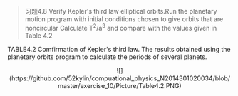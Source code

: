 
>习题4.8
>Verify Kepler's third law elliptical orbits.Run the planetary motion program
with initial conditions chosen to give orbits that are noncircular Calculate T<sup>2</sup>/a<sup>3</sup>
and compare with the values given in Table 4.2

TABLE4.2
Comfirmation of Kepler's third law. The results obtained using the planetary orbits
program to calculate the periods of several planets.
   <div align=center>
![](https://github.com/52kylin/compuational_physics_N2014301020034/blob/master/exercise_10/Picture/Table4.2.PNG)
</div>

